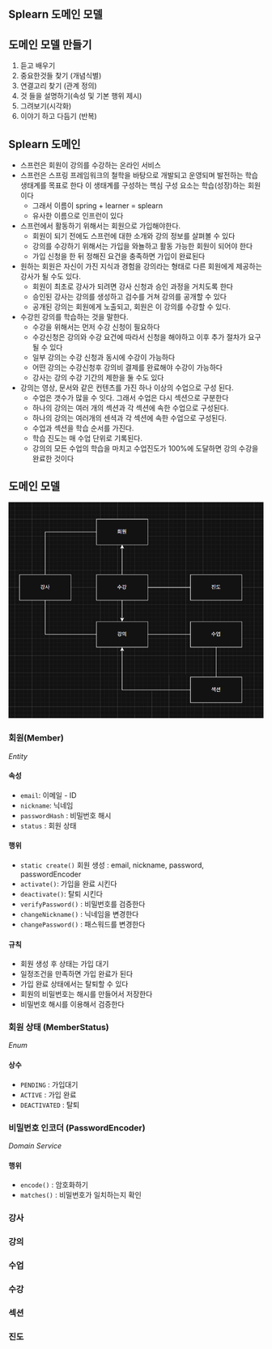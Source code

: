 ## Splearn 도메인 모델

## 도메인 모델 만들기
1. 듣고 배우기
2. 중요한것들 찾기 (개념식별)
3. 연결고리 찾기 (관계 정의)
4. 것 들을 설명하기(속성 및 기본 행위 제시)
5. 그려보기(시각화)
6. 이야기 하고 다듬기 (반복)

## Splearn 도메인
- 스프런은 회원이 강의를 수강하는 온라인 서비스
- 스프런은 스프링 프레임워크의 철학을 바탕으로 개발되고 운영되며 발전하는 학습 생태계를 목표로 한다
  이 생태계를 구성하는 핵심 구성 요소는 학습(성장)하는 회원이다
  - 그래서 이름이 spring + learner = splearn
  - 유사한 이름으로 인프런이 있다
- 스프런에서 활동하기 위해서는 회원으로 가입해야한다.
  - 회원이 되기 전에도 스프런에 대한 소개와 강의 정보를 살펴볼 수 있다
  - 강의를 수강하기 위해서는 가입을 와뇰하고 활동 가능한 회원이 되어야 한다
  - 가입 신청을 한 뒤 정해진 요건을 충족하면 가입이 완료된다
- 원하는 회원은 자신이 가진 지식과 경험을 강의라는 형태로 다른 회원에게 제공하는 강사가 될 수도 있다.
  - 회원이 최초로 강사가 되려면 강사 신청과 승인 과정을 거치도록 한다
  - 승인된 강사는 강의를 생성하고 검수를 거쳐 강의를 공개할 수 있다
  - 공개된 강의는 회원에게 노출되고, 회원은 이 강의를 수강할 수 있다.
- 수강읜 강의를 학습하는 것을 말한다.
  - 수강을 위해서는 먼저 수강 신청이 필요하다
  - 수강신청은 강의와 수강 요건에 따라서 신청을 해야하고 이후 추가 절차가 요구될 수 있다
  - 일부 강의는 수강 신청과 동시에 수강이 가능하다
  - 어떤 강의는 수강신청후 강의비 결제를 완료해야 수강이 가능하다
  - 강사는 강의 수강 기간의 제한을 둘 수도 있다
- 강의는 영상, 문서와 같은 컨텐츠를 가진 하나 이상의 수업으로 구성 된다.
  - 수업은 갯수가 많을 수 잇다. 그래서 수업은 다시 섹션으로 구분한다
  - 하나의 강의는 여러 개의 섹션과 각 섹션에 속한 수업으로 구성된다.
  - 하나의 강의는 여러개의 센셕과 각 섹션에 속한 수업으로 구성된다.
  - 수업과 섹션을 학습 순서를 가진다.
  - 학습 진도는 매 수업 단위로 기록된다.
  - 강의의 모든 수업의 학습을 마치고 수업진도가 100%에 도달하면 강의 수강을 완료한 것이다


## 도메인 모델
![img.png](img.png)

### 회원(Member)
_Entity_
#### 속성
 - `email`: 이메일 - ID
 - `nickname`: 닉네임
 - `passwordHash` : 비밀번호 해시
 - `status` : 회원 상태
#### 행위
 - `static create()` 회원 생성 : email, nickname, password, passwordEncoder
 - `activate()`: 가입을 완료 시킨다
 - `deactivate()`: 탈퇴 시킨다
 - `verifyPassword()` : 비밀번호를 검증한다
 - `changeNickname()` : 닉네임을 변경한다
 - `changePassword()` : 패스워드를 변경한다
#### 규칙
 - 회원 생성 후 상태는 가입 대기
 - 일정조건을 만족하면 가입 완료가 된다
 - 가입 완료 상태에서는 탈퇴할 수 있다
 - 회원의 비밀번호는 해시를 만들어서 저장한다
 - 비밀번호 해시를 이용해서 검증한다

### 회원 상태 (MemberStatus)
_Enum_

#### 상수
- `PENDING` : 가입대기
- `ACTIVE` : 가입 완료
- `DEACTIVATED` : 탈퇴


### 비밀번호 인코더 (PasswordEncoder)
_Domain Service_
#### 행위
 - `encode()` : 암호화하기
 - `matches()` : 비밀번호가 일치하는지 확인

### 강사

### 강의

### 수업

### 수강

### 섹션

### 진도